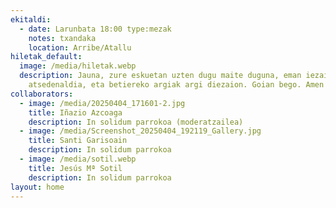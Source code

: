 ```yaml
---
ekitaldi:
  - date: Larunbata 18:00 type:mezak
    notes: txandaka
    location: Arribe/Atallu
hiletak_default:
  image: /media/hiletak.webp
  description: Jauna, zure eskuetan uzten dugu maite duguna, eman iezaiozu betiko
    atsedenaldia, eta betiereko argiak argi diezaion. Goian bego. Amen
collaborators:
  - image: /media/20250404_171601-2.jpg
    title: Iñazio Azcoaga
    description: In solidum parrokoa (moderatzailea)
  - image: /media/Screenshot_20250404_192119_Gallery.jpg
    title: Santi Garisoain
    description: In solidum parrokoa
  - image: /media/sotil.webp
    title: Jesús Mª Sotil
    description: In solidum parrokoa
layout: home
---
```

